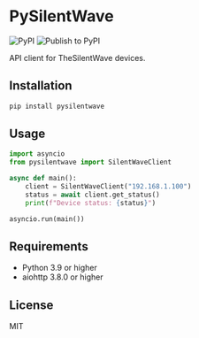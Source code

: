 # PySilentWave

![PyPI](https://img.shields.io/pypi/v/pysilentwave)
![Publish to PyPI](https://github.com/thesilentwave/pysilentwave/actions/workflows/publish.yml/badge.svg)




API client for TheSilentWave devices.

## Installation

```bash
pip install pysilentwave
```

## Usage

```python
import asyncio
from pysilentwave import SilentWaveClient

async def main():
    client = SilentWaveClient("192.168.1.100")
    status = await client.get_status()
    print(f"Device status: {status}")

asyncio.run(main())
```

## Requirements

- Python 3.9 or higher
- aiohttp 3.8.0 or higher

## License

MIT
